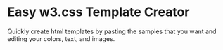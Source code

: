 # Easy w3.css Template Creator
Quickly create html templates by pasting the samples that you want and editing your colors, text, and images.
